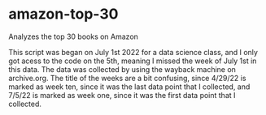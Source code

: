 # amazon-top-30
 Analyzes the top 30 books on Amazon

This script was began on July 1st 2022 for a data science class,
and I only got acess to the code on the 5th, meaning I missed the
week of July 1st in this data. The data was collected by using the
wayback machine on archive.org. The title of the weeks are a bit
confusing, since 4/29/22 is marked as week ten, since it was the
last data point that I collected, and 7/5/22 is marked as week one,
since it was the first data point that I collected.